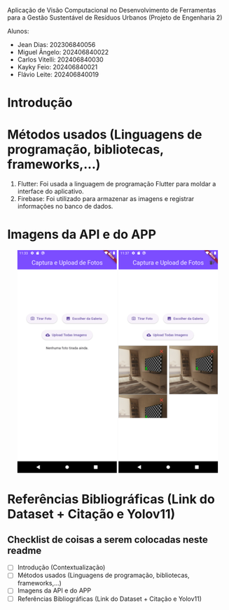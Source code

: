 Aplicação de Visão Computacional no Desenvolvimento de Ferramentas para a Gestão Sustentável de Resíduos Urbanos (Projeto de Engenharia 2)

Alunos: 
- Jean Dias: 202306840056
- Miguel Ângelo: 202406840022
- Carlos Vitelli: 202406840030
- Kayky Feio: 202406840021
- Flávio Leite: 202406840019

# Introdução 

# Métodos usados (Linguagens de programação, bibliotecas, frameworks,...)
1. Flutter: Foi usada a linguagem de programação Flutter para moldar a interface do aplicativo.
2. Firebase: Foi utilizado para armazenar as imagens e registrar informações no banco de dados.

# Imagens da API e do APP
<p align="center">
  <img src="imgs/img_app1.png" width="45%">
  <img src="imgs/img_app3.png" width="45%">

# Referências Bibliográficas (Link do Dataset + Citação e Yolov11)


## Checklist de coisas a serem colocadas neste readme

- [ ] Introdução (Contextualização)
- [ ] Métodos usados (Linguagens de programação, bibliotecas, frameworks,...)
- [ ] Imagens da API e do APP
- [ ] Referências Bibliográficas (Link do Dataset + Citação e Yolov11)
